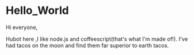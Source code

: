# Hello_World
Hi everyone,

Hubot here ,I like node.js and coffeescript(that's what I'm made of!).
I've had tacos on the moon and find them far superior to earth tacos.
